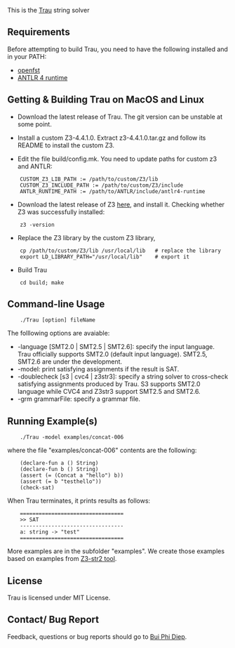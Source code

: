 This is the [Trau](http://dl.acm.org/citation.cfm?id=3062384) string solver 

Requirements
---------------------------------
Before attempting to build Trau, you need to have the following installed and in your PATH:  

- [openfst](http://www.openfst.org/twiki/bin/view/FST/FstDownload)
- [ANTLR 4 runtime](http://www.antlr.org/download.html)

Getting & Building Trau on MacOS and Linux
---------------------------------
- Download the latest release of Trau. The git version can be unstable at some point.
- Install a custom Z3-4.4.1.0.
Extract z3-4.4.1.0.tar.gz and follow its README to install the custom Z3.

- Edit the file build/config.mk. You need to update paths for custom z3 and ANTLR:
```
	CUSTOM_Z3_LIB_PATH := /path/to/custom/Z3/lib
	CUSTOM_Z3_INCLUDE_PATH := /path/to/custom/Z3/include
	ANTLR_RUNTIME_PATH := /path/to/ANTLR/include/antlr4-runtime
``` 
	
- Download the latest release of Z3 [here](https://github.com/Z3Prover/z3/releases), and install it. Checking whether Z3 was successfully installed:
```
	z3 -version
```

- Replace the Z3 library by the custom Z3 library,
```
	cp /path/to/custom/Z3/lib /usr/local/lib   # replace the library
	export LD_LIBRARY_PATH="/usr/local/lib"    # export it
```

- Build Trau
```
	cd build; make 
```
	
Command-line Usage
---------------------------------
```
	./Trau [option] fileName
```	
The folllowing options are avaiable:
- -language [SMT2.0 | SMT2.5 | SMT2.6]: specify the input language. Trau officially supports SMT2.0 (default input language). SMT2.5, SMT2.6 are under the development. 
- -model: print satisfying assignments if the result is SAT.
- -doublecheck [s3 | cvc4 | z3str3]: specify a string solver to cross-check satisfying assignments produced by Trau. S3 supports SMT2.0 language while CVC4 and Z3str3 support SMT2.5 and SMT2.6.
- -grm grammarFile: specify a grammar file.

Running Example(s)
---------------------------------
```
	./Trau -model examples/concat-006
```	
where the file "examples/concat-006" contents are the following:
```
	(declare-fun a () String)
	(declare-fun b () String)
	(assert (= (Concat a "hello") b))
	(assert (= b "testhello"))
	(check-sat)
```	
When Trau terminates, it prints results as follows:
```
	=================================
	>> SAT
	---------------------------------
	a: string -> "test"
	=================================
```	
More examples are in the subfolder "examples". We create those examples based on examples from [Z3-str2 tool](https://github.com/z3str/Z3-str).

License
---------------------------------

Trau is licensed under MIT License.

Contact/ Bug Report
---------------------------------

Feedback, questions or bug reports should go to [Bui Phi Diep](bui.phi-diep@it.uu.se).